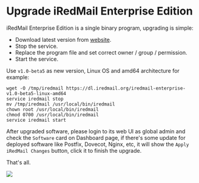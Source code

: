 # Upgrade iRedMail Enterprise Edition

iRedMail Enterprise Edition is a single binary program, upgrading is simple:

- Download latest version from [website](https://www.iredmail.org/ee.html).
- Stop the service.
- Replace the program file and set correct owner / group / permission.
- Start the service.

Use `v1.0-beta5` as new version, Linux OS and amd64 architecture for example:

```
wget -O /tmp/iredmail https://dl.iredmail.org/iredmail-enterprise-v1.0-beta5-linux-amd64
service iredmail stop
mv /tmp/iredmail /usr/local/bin/iredmail
chown root /usr/local/bin/iredmail
chmod 0700 /usr/local/bin/iredmail
service iredmail start
```

After upgraded software, please login to its web UI as global admin and check
the `Software` card on Dashboard page, if there's some update for deployed
software like Postfix, Dovecot, Nginx, etc, it will show the
`Apply iRedMail Changes` button, click it to finish the upgrade.

That's all.

![](./images/enterprise/dashboard-upgrade.png)

